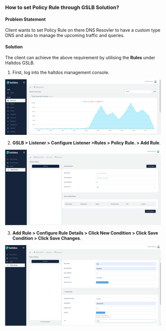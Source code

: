 ### **How to set Policy Rule through GSLB Solution**?

#### **Problem Statement**

Client wants to set Policy Rule on there DNS Resovler to have a custom type DNS and also to manage the upcoming traffic and queries.

#### **Solution**

The client can achieve the above requirement by utilising the **Rules** under Haltdos GSLB.

1. First, log into the haltdos management console.

![](/img/gslb/kb/gslb7.1.png)

2. **GSLB > Listener > Configure Listener >Rules > Policy Rule. > Add Rule**.

![](/img/gslb/kb/gslb7.2.png)

3. **Add Rule > Configure Rule Details > Click New Condition > Click Save Condition > Click Save Changes**.
​

![](/img/gslb/kb/gslb7.3.png)